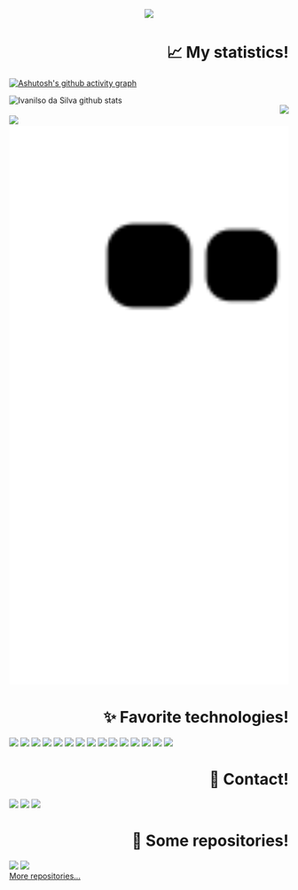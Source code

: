 <!-- Animated text -->
<div align="center">
  <img src="https://readme-typing-svg.herokuapp.com/?color=FF00FF&size=35&center=true&vCenter=true&width=300&lines=Hello,+welcome!;I'am+Ivanilso!"/>
</div>

<h1 align="right">📈 My statistics!</h1>

<!-- Graphic -->
[![Ashutosh's github activity graph](https://github-readme-activity-graph.cyclic.app/graph?username=IvanilsoDaSIlva&bg_color=0d1117&color=FFFFFF&line=FF00FF&point=8E008E&area=008B8B&title_color=FF00FF&hide_border=true)](https://github.com/ashutosh00710/github-readme-activity-graph)

<!-- Git status -->
</div>
<div align="left">
  <img width="50%" src="https://github-readme-stats.vercel.app/api?username=IvanilsoDaSIlva&show_icons=true&count_private=true&hide_border=true&title_color=FF00FF&icon_color=FF00FF&text_color=c9d1d9&bg_color=0d1117" alt="Ivanilso da Silva github stats"/> 
</div>

<!-- Linguage status -->
<div align="right">
  <img width="50%" src="https://github-readme-stats.vercel.app/api/top-langs/?username=IvanilsoDaSIlva&layout=compact&hide_border=true&title_color=FF00FF&text_color=FFFFFF&bg_color=0d1117"/>
</div>

<!-- Trophy -->
<div align="left">
  <img width="50%" src="https://github-profile-trophy.vercel.app/?username=IvanilsoDaSilva&theme=dracula&row=2&no-bg=true&column=3" />
</div>

<img width="100%" src="https://github.com/IvanilsoDaSilva/IvanilsoDaSilva/blob/output/github-contribution-grid-snake.svg"/> 


<h1 align="right">✨ Favorite technologies!</h1>
<div style="display: inline_block">
  <img width="45px" src="https://cdn.jsdelivr.net/gh/devicons/devicon/icons/git/git-plain-wordmark.svg"/> <!-- git -->
  <img width="45px" src="https://cdn.jsdelivr.net/gh/devicons/devicon/icons/java/java-original-wordmark.svg"/> <!-- java -->
  <img width="45px" src="https://cdn.jsdelivr.net/gh/devicons/devicon/icons/php/php-original.svg"/>  <!-- php -->
  <img width="45px" src="https://cdn.jsdelivr.net/gh/devicons/devicon/icons/javascript/javascript-original.svg"/> <!-- javascript -->
  <img width="45px" src="https://cdn.jsdelivr.net/gh/devicons/devicon/icons/mysql/mysql-original-wordmark.svg"/> <!-- mysql -->
  <img width="45px" src="https://cdn.jsdelivr.net/gh/devicons/devicon/icons/html5/html5-original-wordmark.svg"/> <!-- html -->
  <img width="45px" src="https://cdn.jsdelivr.net/gh/devicons/devicon/icons/css3/css3-original-wordmark.svg"/> <!-- css -->
  <img width="45px" src="https://cdn.jsdelivr.net/gh/devicons/devicon/icons/spring/spring-original-wordmark.svg"/> <!-- spring -->
  <img width="45px" src="https://cdn.jsdelivr.net/gh/devicons/devicon/icons/nodejs/nodejs-original.svg"/> <!-- nodejs -->
  <img width="45px" src="https://cdn.jsdelivr.net/gh/devicons/devicon/icons/composer/composer-original.svg"/> <!-- Compose -->
  <img width="45px" src="https://cdn.jsdelivr.net/gh/devicons/devicon/icons/tailwindcss/tailwindcss-original-wordmark.svg"/> <!-- tailwind -->
  <img width="45px" src="https://cdn.jsdelivr.net/gh/devicons/devicon/icons/bootstrap/bootstrap-original-wordmark.svg"/> <!-- bootstrap -->
  <img width="45px" src="https://cdn.jsdelivr.net/gh/devicons/devicon/icons/confluence/confluence-original-wordmark.svg"/> <!-- confluence -->
  <img width="45px" src="https://cdn.jsdelivr.net/gh/devicons/devicon/icons/jira/jira-original-wordmark.svg"/> <!-- jira -->
  <img width="45px" src="https://cdn.jsdelivr.net/gh/devicons/devicon/icons/vscode/vscode-original-wordmark.svg"/> <!-- vscode -->
</div>

<h1 align="right">💬 Contact!</h1>
<div style="display: inline_block">
  <a href="https://instagram.com/Ivanilso_dasilva" target="_blank"><img src="https://img.shields.io/badge/-Instagram-%23E4405F?style=for-the-badge&logo=instagram&logoColor=white" target="_blank"></a>
  <a href = "mailto:ivanilsodasilva300@gmail.com"><img src="https://img.shields.io/badge/-Gmail-%23333?style=for-the-badge&logo=gmail&logoColor=white" target="_blank"></a>
  <a href="https://www.linkedin.com/in/ivanilso-da-silva-concei%C3%A7%C3%A3o-filho-70502b239" target="_blank"><img src="https://img.shields.io/badge/-LinkedIn-%230077B5?style=for-the-badge&logo=linkedin&logoColor=white" target="_blank"></a> 
</div>

<h1 align="right">📘 Some repositories!</h1>

<div>
  <img width="49.5%" src="https://github-readme-stats.vercel.app/api/pin/?username=IvanilsoDaSilva&repo=iff-bsi"/>
  <img width="49.5%" src="https://github-readme-stats.vercel.app/api/pin/?username=IvanilsoDaSilva&repo=iff-ti"/>
</div>
<a href="https://github.com/IvanilsoDaSilva?tab=repositories">More repositories...</a>


